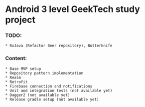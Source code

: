 # Android 3 level GeekTech study project

### TODO: 
    * RxJava (Refactor Beer repository), Butterknife

### Content:
    * Base MVP setup
    * Repository pattern implementation
    * Realm
    * Retrofit
    * Firebase connection and notifications
    * Unit and integration tests (not available yet)
    * Dagger2 (not available yet)
    * Release gradle setup (not available yet)
    